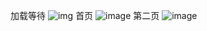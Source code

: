 加载等待
![img](https://github.com/helloworld3q3q/react-native-redux-demo/blob/master/img/Screenshot_2017-06-21-22-57-49.jpeg@500x375)
首页
![image](https://github.com/helloworld3q3q/react-native-redux-demo/blob/master/img/Screenshot_2017-06-21-22-56-33.jpeg)
第二页
![image](https://github.com/helloworld3q3q/react-native-redux-demo/blob/master/img/Screenshot_2017-06-21-22-58-11.jpeg)